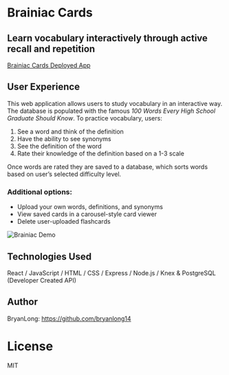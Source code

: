 # Brainiac Cards
## Learn vocabulary interactively through active recall and repetition
[Brainiac Cards Deployed App](https://braniac-cards.herokuapp.com/) 

## User Experience
This web application allows users to study vocabulary in an interactive way. The database is populated with the famous _100 Words Every High School Graduate Should Know_. To practice vocabulary, users:
 1. See a word and think of the definition
 2. Have the ability to see synonyms
 3. See the definition of the word
 4. Rate their knowledge of the definition based on a 1-3 scale

Once words are rated they are saved to a database, which sorts words based on user’s selected difficulty level.

### Additional options: 
* Upload your own words, definitions, and synonyms 
* View saved cards in a carousel-style card viewer 
* Delete user-uploaded flashcards


![Brainiac Demo](https://github.com/BryanLong14/frontend_flashcards_app/blob/master/src/assets/BraniacMovie%20(1).gif)


## Technologies Used 
React / JavaScript / HTML / CSS / Express / Node.js / Knex & PostgreSQL (Developer Created API)

## Author
BryanLong: https://github.com/bryanlong14

# License
MIT
